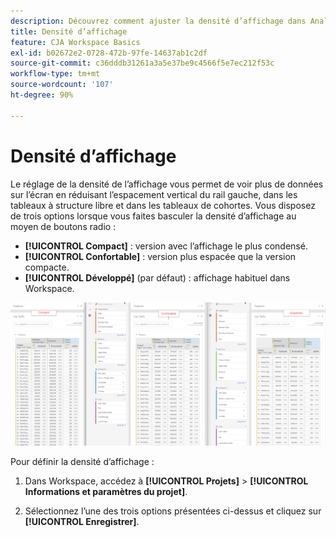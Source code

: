 ```yaml
---
description: Découvrez comment ajuster la densité d’affichage dans Analysis Workspace.
title: Densité d’affichage
feature: CJA Workspace Basics
exl-id: b02672e2-0728-472b-97fe-14637ab1c2df
source-git-commit: c36dddb31261a3a5e37be9c4566f5e7ec212f53c
workflow-type: tm+mt
source-wordcount: '107'
ht-degree: 90%

---
```


# Densité d’affichage

Le réglage de la densité de l’affichage vous permet de voir plus de données sur l’écran en réduisant l’espacement vertical du rail gauche, dans les tableaux à structure libre et dans les tableaux de cohortes.
Vous disposez de trois options lorsque vous faites basculer la densité d’affichage au moyen de boutons radio :

- **[!UICONTROL Compact]** : version avec l’affichage le plus condensé.
- **[!UICONTROL Confortable]** : version plus espacée que la version compacte.
- **[!UICONTROL Développé]** (par défaut) : affichage habituel dans Workspace.

![](assets/view-density.png)

Pour définir la densité d’affichage :

1. Dans Workspace, accédez à **[!UICONTROL Projets]** > **[!UICONTROL Informations et paramètres du projet]**.

1. Sélectionnez l’une des trois options présentées ci-dessus et cliquez sur **[!UICONTROL Enregistrer]**.
